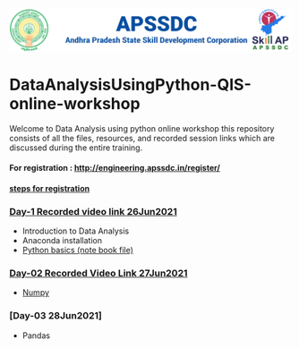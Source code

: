 ![APSSDC LOGO](https://github.com/AP-Skill-Development-Corporation/PythonPrammingOnlineWorkshop-vignanUniversity/blob/main/APSSDC_logo.png)
# DataAnalysisUsingPython-QIS-online-workshop
Welcome to Data Analysis using python online workshop this repository consists of all the files, resources, and recorded session links which are discussed during the entire training.

#### For registration : http://engineering.apssdc.in/register/
#### [steps for registration](https://github.com/AP-State-Skill-Development-Corporation/APSSDC-Registration/blob/main/Engineering_Portal_Old_Registration.md)
### [Day-1 Recorded video link 26Jun2021](https://transcripts.gotomeeting.com/#/s/936a791041943ff207d26429809d51d9f53a246e7740920e91f4cd726f42b6d8)
- Introduction to Data Analysis
- Anaconda installation
- [Python basics (note book file)](https://github.com/AP-Skill-Development-Corporation/DataAnalysisUsingPython-QIS-online-workshop/blob/main/Day-01-python%20basics.ipynb)
### [Day-02 Recorded Video Link 27Jun2021](https://transcripts.gotomeeting.com/#/s/073d692bd4fc20fbf08a627e110cf4159766e9eea0f221704273a225a6c4d853)
- [Numpy](https://github.com/AP-Skill-Development-Corporation/DataAnalysisUsingPython-QIS-online-workshop/blob/main/Day-02%20NumPy.ipynb)


### [Day-03 28Jun2021]
- Pandas

